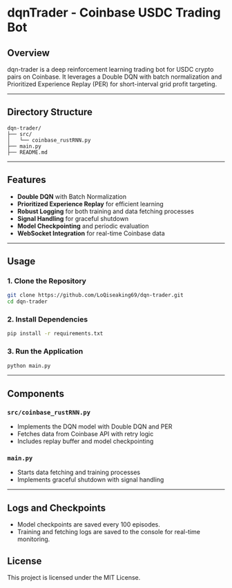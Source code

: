 # dqnTrader - Coinbase USDC Trading Bot

## Overview
dqn-trader is a deep reinforcement learning trading bot for USDC crypto pairs on Coinbase. It leverages a Double DQN with batch normalization and Prioritized Experience Replay (PER) for short-interval grid profit targeting.

---

## Directory Structure
```
dqn-trader/
├── src/
│   └── coinbase_rustRNN.py
├── main.py
├── README.md
```

---

## Features
- **Double DQN** with Batch Normalization
- **Prioritized Experience Replay** for efficient learning
- **Robust Logging** for both training and data fetching processes
- **Signal Handling** for graceful shutdown
- **Model Checkpointing** and periodic evaluation
- **WebSocket Integration** for real-time Coinbase data

---

## Usage

### 1. Clone the Repository
```bash
git clone https://github.com/LoQiseaking69/dqn-trader.git
cd dqn-trader
```

### 2. Install Dependencies
```bash
pip install -r requirements.txt
```

### 3. Run the Application
```bash
python main.py
```

---

## Components

### `src/coinbase_rustRNN.py`
- Implements the DQN model with Double DQN and PER
- Fetches data from Coinbase API with retry logic
- Includes replay buffer and model checkpointing

### `main.py`
- Starts data fetching and training processes
- Implements graceful shutdown with signal handling

---

## Logs and Checkpoints
- Model checkpoints are saved every 100 episodes.
- Training and fetching logs are saved to the console for real-time monitoring.


## License
This project is licensed under the MIT License.

